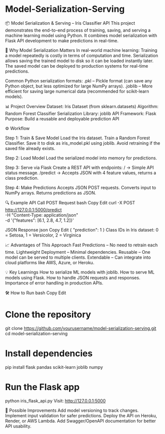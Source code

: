 # Model-Serialization-Serving
📦 Model Serialization & Serving – Iris Classifier API
This project demonstrates the end-to-end process of training, saving, and serving a machine learning model using Python.
It combines model serialization with Flask API development to make predictions in real-time.

📌 Why Model Serialization Matters
In real-world machine learning:
Training a model repeatedly is costly in terms of computation and time.
Serialization allows saving the trained model to disk so it can be loaded instantly later.
The saved model can be deployed to production systems for real-time predictions.

Common Python serialization formats:
.pkl – Pickle format (can save any Python object, but less optimized for large NumPy arrays).
.joblib – More efficient for saving large numerical data (recommended for scikit-learn models).

📊 Project Overview
Dataset: Iris Dataset (from sklearn.datasets)
Algorithm: Random Forest Classifier
Serialization Library: joblib
API Framework: Flask
Purpose: Build a reusable and deployable prediction API

⚙️ Workflow

Step 1: Train & Save Model
Load the Iris dataset.
Train a Random Forest Classifier.
Save it to disk as iris_model.pkl using joblib.
Avoid retraining if the saved file already exists.

Step 2: Load Model
Load the serialized model into memory for predictions.

Step 3: Serve via Flask
Create a REST API with endpoints:
/ → Simple API status message.
/predict → Accepts JSON with 4 feature values, returns a class prediction.

Step 4: Make Predictions
Accepts JSON POST requests.
Converts input to NumPy arrays.
Returns predictions as JSON.

🔍 Example API Call
POST Request
bash
Copy
Edit
curl -X POST http://127.0.0.1:5000/predict \
-H "Content-Type: application/json" \
-d '{"features": [6.1, 2.8, 4.7, 1.2]}'

JSON Response
json
Copy
Edit
{
    "prediction": 1
}
Class IDs in Iris dataset:
0 = Setosa, 1 = Versicolor, 2 = Virginica


📈 Advantages of This Approach
Fast Predictions – No need to retrain each time.
Lightweight Deployment – Minimal dependencies.
Reusable – One model can be served to multiple clients.
Extendable – Can integrate into cloud platforms like AWS, Azure, or Heroku.

💡 Key Learnings
How to serialize ML models with joblib.
How to serve ML models using Flask.
How to handle JSON requests and responses.
Importance of error handling in production APIs.

🛠 How to Run
bash
Copy
Edit
# Clone the repository
git clone https://github.com/yourusername/model-serialization-serving.git
cd model-serialization-serving

# Install dependencies
pip install flask pandas scikit-learn joblib numpy

# Run the Flask app
python iris_flask_api.py
Visit: http://127.0.0.1:5000

🔮 Possible Improvements
Add model versioning to track changes.
Implement input validation for safer predictions.
Deploy the API on Heroku, Render, or AWS Lambda.
Add Swagger/OpenAPI documentation for better API usability.

